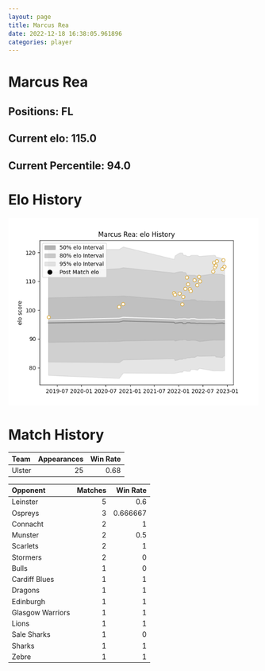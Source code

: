 ```yaml
---  
layout: page  
title: Marcus Rea  
date: 2022-12-18 16:38:05.961896  
categories: player  
---
```

# Marcus Rea

## Positions: FL

## Current elo: 115.0

## Current Percentile: 94.0

# Elo History


![elo history](history_MarcusRea.png)
# Match History


| Team   |   Appearances |   Win Rate |
|:-------|--------------:|-----------:|
| Ulster |            25 |       0.68 |

| Opponent         |   Matches |   Win Rate |
|:-----------------|----------:|-----------:|
| Leinster         |         5 |   0.6      |
| Ospreys          |         3 |   0.666667 |
| Connacht         |         2 |   1        |
| Munster          |         2 |   0.5      |
| Scarlets         |         2 |   1        |
| Stormers         |         2 |   0        |
| Bulls            |         1 |   0        |
| Cardiff Blues    |         1 |   1        |
| Dragons          |         1 |   1        |
| Edinburgh        |         1 |   1        |
| Glasgow Warriors |         1 |   1        |
| Lions            |         1 |   1        |
| Sale Sharks      |         1 |   0        |
| Sharks           |         1 |   1        |
| Zebre            |         1 |   1        |